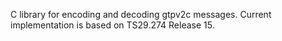 C library for encoding and decoding gtpv2c messages. Current implementation is based on TS29.274 Release 15.